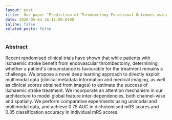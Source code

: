 ```yaml
---
layout: post
title:  Our paper "Prediction of Thrombectomy Functional Outcomes using Multimodal Data" is accepted in MIUA 2020
date: 2020-05-04 16:11:00-0400
inline: false
related_posts: false
---
```


### Abstract ###
Recent randomised clinical trials have shown that while patients with ischaemic stroke benefit from endovascular thrombectomy, determining whether a patient's circumstance is favourable for the treatment remains a challenge. We propose a novel deep learning approach to directly exploit multimodal data (clinical metadata information and medical imaging, as well as clinical scores obtained from images) to estimate the success of ischaemic stroke treatment. We
incorporate an attention mechanism in our architecture to model global feature inter-dependencies, both channel-wise and spatially. We perform comparative experiments using unimodal and multimodal data, and achieve 0.75 AUC in dichotomised mRS scores and 0.35 classification accuracy in individual mRS scores.